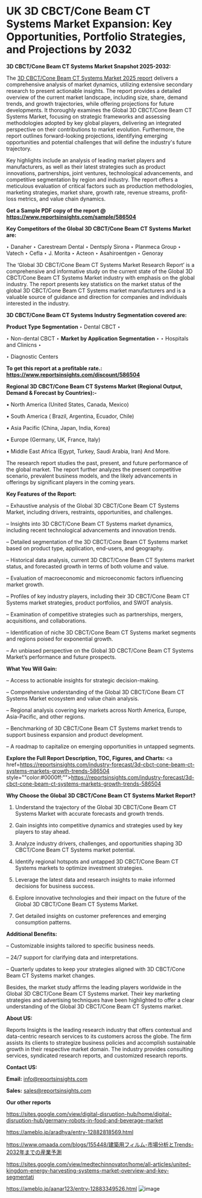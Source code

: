 # UK 3D CBCT/Cone Beam CT Systems Market Expansion: Key Opportunities, Portfolio Strategies, and Projections by 2032

<strong>3D CBCT/Cone Beam CT Systems Market Snapshot 2025-2032:</strong>

The <a href=https://www.reportsinsights.com/sample/586504>3D CBCT/Cone Beam CT Systems Market 2025 report</a> delivers a comprehensive analysis of market dynamics, utilizing extensive secondary research to present actionable insights. The report provides a detailed overview of the current market landscape, including size, share, demand trends, and growth trajectories, while offering projections for future developments. It thoroughly examines the Global 3D CBCT/Cone Beam CT Systems Market, focusing on strategic frameworks and assessing methodologies adopted by key global players, delivering an integrated perspective on their contributions to market evolution. Furthermore, the report outlines forward-looking projections, identifying emerging opportunities and potential challenges that will define the industry's future trajectory.

Key highlights include an analysis of leading market players and manufacturers, as well as their latest strategies such as product innovations, partnerships, joint ventures, technological advancements, and competitive segmentation by region and industry. The report offers a meticulous evaluation of critical factors such as production methodologies, marketing strategies, market share, growth rate, revenue streams, profit-loss metrics, and value chain dynamics.

<strong>Get a Sample PDF copy of the report @ <a href=https://www.reportsinsights.com/sample/586504 style=color:#0000ff;>https://www.reportsinsights.com/sample/586504</a></strong>

<strong>Key Competitors of the Global 3D CBCT/Cone Beam CT Systems Market are:</strong>

‣ Danaher
‣ Carestream Dental
‣ Dentsply Sirona
‣ Planmeca Group
‣ Vatech
‣ Cefla
‣ J. Morita
‣ Acteon
‣ Asahiroentgen
‣ Genoray

The ‘Global 3D CBCT/Cone Beam CT Systems Market Research Report’ is a comprehensive and informative study on the current state of the Global 3D CBCT/Cone Beam CT Systems Market industry with emphasis on the global industry. The report presents key statistics on the market status of the global 3D CBCT/Cone Beam CT Systems market manufacturers and is a valuable source of guidance and direction for companies and individuals interested in the industry.

<strong>3D CBCT/Cone Beam CT Systems Industry Segmentation covered are:</strong>

<strong>Product Type Segmentation</strong>
‣
Dental CBCT
‣ 

‣ Non-dental CBCT
‣ 
<strong>Market by Application Segmentation</strong>
‣
‣  Hospitals and Clinicns
‣ 

‣ Diagnostic Centers

<strong>To get this report at a profitable rate.: <a href=https://www.reportsinsights.com/discount/586504 style=color:#0000ff;>https://www.reportsinsights.com/discount/586504</a></strong>

<strong>Regional 3D CBCT/Cone Beam CT Systems Market (Regional Output, Demand &amp; Forecast by Countries):-</strong>

• North America (United States, Canada, Mexico)

• South America ( Brazil, Argentina, Ecuador, Chile)

• Asia Pacific (China, Japan, India, Korea)

• Europe (Germany, UK, France, Italy)

• Middle East Africa (Egypt, Turkey, Saudi Arabia, Iran) And More.

The research report studies the past, present, and future performance of the global market. The report further analyzes the present competitive scenario, prevalent business models, and the likely advancements in offerings by significant players in the coming years.

<strong>Key Features of the Report:</strong>

– Exhaustive analysis of the Global 3D CBCT/Cone Beam CT Systems Market, including drivers, restraints, opportunities, and challenges.

– Insights into 3D CBCT/Cone Beam CT Systems market dynamics, including recent technological advancements and innovation trends.

– Detailed segmentation of the 3D CBCT/Cone Beam CT Systems market based on product type, application, end-users, and geography.

– Historical data analysis, current 3D CBCT/Cone Beam CT Systems market status, and forecasted growth in terms of both volume and value.

– Evaluation of macroeconomic and microeconomic factors influencing market growth.

– Profiles of key industry players, including their 3D CBCT/Cone Beam CT Systems market strategies, product portfolios, and SWOT analysis.

– Examination of competitive strategies such as partnerships, mergers, acquisitions, and collaborations.

– Identification of niche 3D CBCT/Cone Beam CT Systems market segments and regions poised for exponential growth.

– An unbiased perspective on the Global 3D CBCT/Cone Beam CT Systems Market’s performance and future prospects.

<strong>What You Will Gain:</strong>

– Access to actionable insights for strategic decision-making.

– Comprehensive understanding of the Global 3D CBCT/Cone Beam CT Systems Market ecosystem and value chain analysis.

– Regional analysis covering key markets across North America, Europe, Asia-Pacific, and other regions.

– Benchmarking of 3D CBCT/Cone Beam CT Systems market trends to support business expansion and product development.

– A roadmap to capitalize on emerging opportunities in untapped segments.

<strong>Explore the Full Report Description, TOC, Figures, and Charts:</strong>
<a href=https://reportsinsights.com/industry-forecast/3d-cbct-cone-beam-ct-systems-markets-growth-trends-586504 style=""color:#0000ff;"">https://reportsinsights.com/industry-forecast/3d-cbct-cone-beam-ct-systems-markets-growth-trends-586504</a>

<strong>Why Choose the Global 3D CBCT/Cone Beam CT Systems Market Report?</strong>

1. Understand the trajectory of the Global 3D CBCT/Cone Beam CT Systems Market with accurate forecasts and growth trends.

2. Gain insights into competitive dynamics and strategies used by key players to stay ahead.

3. Analyze industry drivers, challenges, and opportunities shaping 3D CBCT/Cone Beam CT Systems market potential.

4. Identify regional hotspots and untapped 3D CBCT/Cone Beam CT Systems markets to optimize investment strategies.

5. Leverage the latest data and research insights to make informed decisions for business success.

6. Explore innovative technologies and their impact on the future of the Global 3D CBCT/Cone Beam CT Systems Market.

7. Get detailed insights on customer preferences and emerging consumption patterns.

<strong>Additional Benefits:</strong>

– Customizable insights tailored to specific business needs.

– 24/7 support for clarifying data and interpretations.

– Quarterly updates to keep your strategies aligned with 3D CBCT/Cone Beam CT Systems market changes.

Besides, the market study affirms the leading players worldwide in the Global 3D CBCT/Cone Beam CT Systems market. Their key marketing strategies and advertising techniques have been highlighted to offer a clear understanding of the Global 3D CBCT/Cone Beam CT Systems market.

<strong><strong>About US</strong>:</strong>

Reports Insights is the leading research industry that offers contextual and data-centric research services to its customers across the globe. The firm assists its clients to strategize business policies and accomplish sustainable growth in their respective market domain. The industry provides consulting services, syndicated research reports, and customized research reports.

<strong>Contact US:</strong>

<p class=><b>Email:</b> <a href=mailto:info@reportsinsights.com>info@reportsinsights.com</a></p>
<p class=><b>Sales:</b> <a href=mailto:sales@reportsinsights.com>sales@reportsinsights.com</a></p>

<strong>Our other reports</strong>

<a href=https://sites.google.com/view/digital-disruption-hub/home/digital-disruption-hub/germany-robots-in-food-and-beverage-market>https://sites.google.com/view/digital-disruption-hub/home/digital-disruption-hub/germany-robots-in-food-and-beverage-market</a>

<a href=https://ameblo.jp/aradhya/entry-12882818569.html>https://ameblo.jp/aradhya/entry-12882818569.html</a>

<a href=https://www.omaada.com/blogs/155448/建築用フィルム-市場分析とTrends-2032年までの産業予測>https://www.omaada.com/blogs/155448/建築用フィルム-市場分析とTrends-2032年までの産業予測</a>

<a href=https://sites.google.com/view/medtechinnovator/home/all-articles/united-kingdom-energy-harvesting-systems-market-overview-and-key-segmentati>https://sites.google.com/view/medtechinnovator/home/all-articles/united-kingdom-energy-harvesting-systems-market-overview-and-key-segmentati</a>

<a href=https://ameblo.jp/aanar123/entry-12883349526.html>https://ameblo.jp/aanar123/entry-12883349526.html</a>
![image](https://github.com/user-attachments/assets/e77edbd5-1e24-49cb-b6e7-f6fd3c56e6f4)
